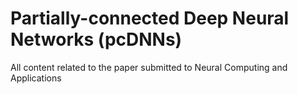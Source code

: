 # Partially-connected Deep Neural Networks (pcDNNs)
All content related to the paper submitted to Neural Computing and Applications
